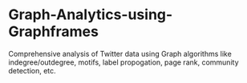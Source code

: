 # Graph-Analytics-using-Graphframes
Comprehensive analysis of Twitter data using Graph algorithms like indegree/outdegree, motifs, label propogation, page rank, community detection, etc.

